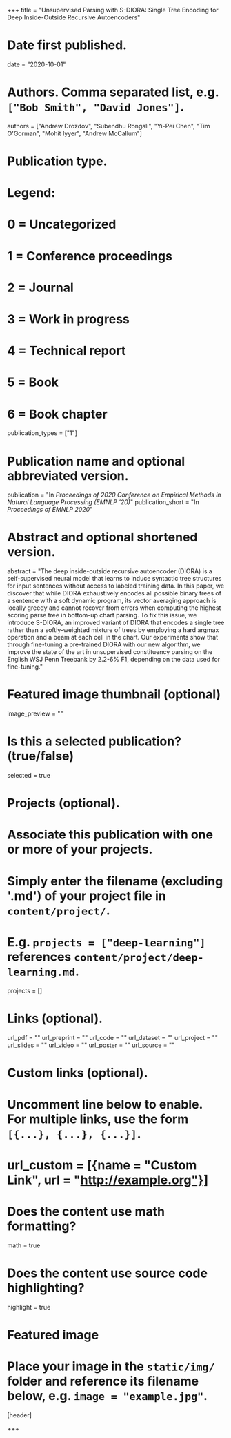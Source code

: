 +++
title = "Unsupervised Parsing with S-DIORA: Single Tree Encoding for Deep Inside-Outside Recursive Autoencoders"

# Date first published.
date = "2020-10-01"

# Authors. Comma separated list, e.g. `["Bob Smith", "David Jones"]`.
authors = ["Andrew Drozdov", "Subendhu Rongali", "Yi-Pei Chen", "Tim O'Gorman", "Mohit Iyyer", "Andrew McCallum"]

# Publication type.
# Legend:
# 0 = Uncategorized
# 1 = Conference proceedings
# 2 = Journal
# 3 = Work in progress
# 4 = Technical report
# 5 = Book
# 6 = Book chapter
publication_types = ["1"]

# Publication name and optional abbreviated version.
publication = "In *Proceedings of 2020 Conference on Empirical Methods in Natural Language Processing (EMNLP ’20)*"
publication_short = "In *Proceedings of EMNLP 2020*"

# Abstract and optional shortened version.
abstract = "The deep inside-outside recursive autoencoder (DIORA) is a self-supervised neural model that learns to induce syntactic tree structures for input sentences without access to labeled training data. In this paper, we discover that while DIORA exhaustively encodes all possible binary trees of a sentence with a soft dynamic program, its vector averaging approach is locally greedy and cannot recover from errors when computing the highest scoring parse tree in bottom-up chart parsing. To fix this issue, we introduce S-DIORA, an improved variant of DIORA that encodes a single tree rather than a softly-weighted mixture of trees by employing a hard argmax operation and a beam at each cell in the chart. Our experiments show that through fine-tuning a pre-trained DIORA with our new algorithm, we improve the state of the art in unsupervised constituency parsing on the English WSJ Penn Treebank by 2.2-6% F1, depending on the data used for fine-tuning."

# Featured image thumbnail (optional)
image_preview = ""

# Is this a selected publication? (true/false)
selected = true

# Projects (optional).
#   Associate this publication with one or more of your projects.
#   Simply enter the filename (excluding '.md') of your project file in `content/project/`.
#   E.g. `projects = ["deep-learning"]` references `content/project/deep-learning.md`.
projects = []

# Links (optional).
url_pdf = ""
url_preprint = ""
url_code = ""
url_dataset = ""
url_project = ""
url_slides = ""
url_video = ""
url_poster = ""
url_source = ""

# Custom links (optional).
#   Uncomment line below to enable. For multiple links, use the form `[{...}, {...}, {...}]`.
# url_custom = [{name = "Custom Link", url = "http://example.org"}]

# Does the content use math formatting?
math = true

# Does the content use source code highlighting?
highlight = true

# Featured image
# Place your image in the `static/img/` folder and reference its filename below, e.g. `image = "example.jpg"`.
[header]

+++
